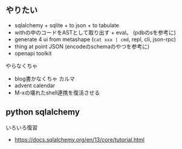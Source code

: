 ## やりたい

- sqlalchemy + sqlite + to json + to tabulate
- withの中のコードをASTとして取り出す + eval。 (pdbのsを参考に)
- generate 4 ui from metashape (`cat xxx | cmd`, repl, cli, json-rpc)
- thing at point JSON (encodeのschemaのやつを参考に)
- openapi toolkit

やらなくちゃ

- blog書かなくちゃ カルマ
- advent calendar
- M-xの壊れたshell連携を復活させる

## python sqlalchemy

いろいろ復習

- https://docs.sqlalchemy.org/en/13/core/tutorial.html
